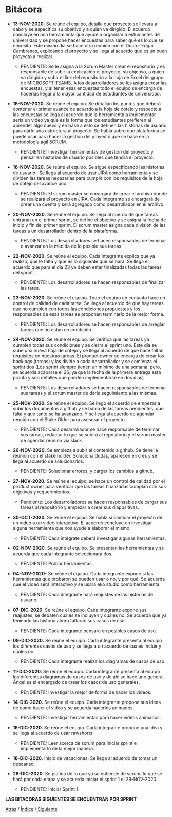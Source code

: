 # Bitácora

- **13-NOV-2020.** Se reúne el equipo, detalla que proyecto se llevara a cabo y se especifica su objetivo y a quien va dirigido. El acuerdo concluye en una herramienta que ayude a organizar a estudiantes de universidad y se propone hacer encuestas para saber qué es lo que se necesita. Este mismo día se hace otra reunión con el Doctor Edgar Cambranes, explicando el proyecto y se llega al acuerdo que es un buen proyecto a realizar.
    - PENDIENTE: Se le asigna a la Scrum Master crear el repositorio y es responsable de subir la explicación el proyecto, su objetivo, a quien va dirigido y subir el link del repositorio a la hoja de Excel del grupo de MICROSOFT TEAMS. A los desarrolladores se les asigna crear las encuestas, y al tener esas encuestas todo el equipo se encarga de hacerlas llegar a la mayor cantidad de estudiantes de universidad.
    
- **16-NOV-2020.** Se reúne el equipo. Se detallan los puntos que deberá contener el primer avance de acuerdo a la hoja de cotejo y respecto a las encuestas se llega al acuerdo que la herramienta a implementar sería un video ya que es la forma que los estudiantes prefieren al aprender algo nuevo y en base a esto se definen las historias de usuario para darle una estructura al proyecto. Se habla sobre que plataforma se puede usar para hacer la gestión del proyecto que se base en la metodología ágil SCRUM.
    - PENDIENTE: Investigar herramientas de gestión del proyecto y pensar en historias de usuario posibles que tendrá el proyecto.

- **18-NOV-2020.** Se reúne el equipo. Se sigue especificando las historias de usuario . Se llega al acuerdo de usar JIRA como herramienta y se dividen las tareas necesarias para cumplir con los requisitos de la hoja de cotejo del avance uno.
    - PENDIENTE: El scrum master se encargará de crear el archivo donde se realizará el proyecto en JIRA. Cada integrante se encargará de crear una cuenta y será agregado como desarrollador en el archivo. 

- **20-NOV-2020.** Se reúne el equipo. Se llega al cuerdo de que tareas entraran en el primer sprint, se define el objetivo y se asigna la fecha de inicio y fin del primer sprint. El scrum master asigna cada división de las tareas a un desarrollador dentro de la plataforma.
    - PENDIENTE: Los desarrolladores se hacen responsables de terminar o avanzar en la medida de lo posible sus tareas.

- **22-NOV-2020.** Se reúne el equipo. Cada integrante explica que ya realizo, que le falta y que es lo siguiente que se hará. Se llega el acuerdo que para el día 23 ya deben estar finalizadas todas las tareas del sprint.
    - PENDIENTE: Los desarrolladores se hacen responsables de finalizar las tares.

- **23-NOV-2020.** Se reúne el equipo. Todo el equipo en conjunto hace un control de calidad de cada tarea. Se llega al acuerdo de que hay tareas que no cumplen con todos las condiciones propuestas y los responsables de esas tareas se proponen terminarlo de la mejor forma.
    - PENDIENTE: Los desarrolladores se hacen responsables de arreglar tareas que no están en condición.

- **24-NOV-2020.** Se reúne el equipo. Se verifica que las tareas ya cumplen todas sus condiciones y se cierra el sprint uno. Este día se sube una nueva hoja de cotejo y se llega al acuerdo de que hace faltan requisitos en nuestras tareas. El product owner se encarga de crear los backlogs (tareas) y las divide a cada desarrollador y se comienza el sprint dos (Los sprint siempre tienen un mínimo de una semana, pero, se acuerda acabarse el 26, ya que la fecha de la primera entrega esta pronta y son detalles que pueden implementarse en dos días)
    - PENDIENTE: Los desarrolladores se hacen responsables de terminar sus tareas y el scrum master de darle seguimiento a las mismas.

- **25-NOV-2020.** Se reúne el equipo. Se llegó el acuerdo de empezar a subir los documentos a github y se habla de las tareas pendientes, que falta y que tanto se ha avanzado. Y se llega al acuerdo de agendar reunión con el Stake Older para asesorar el proyecto.
    - PENDIENTE: Cada desarrollador se hace responsable de terminar sus tareas, redactar lo que se subirá al repositorio y el scrum master de agendar reunión vía slack.

- **26-NOV-2020.** Se empieza a subir el contenido a github. Se tiene la reunión con el stake holder. Soluciona dudas, aparecen errores y se llega al acuerdo de solucionarlos.
    - PENDIENTE: Solucionar errores, y cargar los cambios a github.

- **27-NOV-2020.** Se reúne el equipo, se hace un control de calidad por el product owner para verificar que las tareas finalizadas cumplan con sus objetivos y requerimientos.
    - Pendiente: Los desarrolladores se hacen responsables de cargar sus tareas al repositorio y empezar a crear sus diapositivas.

- **30-OCT-2020.** Se reúne el equipo. Se habla si cambiar el proyecto de un video a un video interactivo. El acuerdo concluye en investigar alguna herramienta que nos ayude a elaborar el mismo. 
    - PENDIENTE: Cada intégrate deberá investigar algunas herramientas.
- **02-NOV-2020.** Se reúne el equipo. Se presentan las herramientas y se acuerda que cada integrante seleccionara dos. 
    - PENDIENTE: Probar herramientas.
- **04-NOV-2020-** Se reúne el equipo. Cada integrante expone si las herramientas que probaron se pueden usar o no, y por qué. Se acuerda que el video será interactivo y se usará eko studio como herramienta. 
    - PENDIENTE: Cada integrante hará reajustes de las historias de usuario.
- **07-DIC-2020.** Se reúne el equipo. Cada integrante expone sus reajustes, se debaten cuales se incluyen y cuáles no. Se acuerda que ya teniendo las historia ahora faltaran sus casos de uso. 
    - PENDIENTE: Cada integrante pensara en posibles casos de uso.
- **09-DIC-2020.** Se reúne el equipo. Cada integrante presenta al equipo los diferentes casos de uso y se llega a un acuerdo de cuales incluir y cuáles no. 
    - PENDIENTE: Cada integrante realiza los diagramas de casos de uso.
- **11-DIC-2020.** Se reúne el equipo. Cada integrante presenta al equipo los diferentes diagramas de casos de uso y de ahí se hace uno general. Ángel es el encargado de crear los casos de uso generales. 
    - PENDIENTE: Investigar la mejor de forma de hacer los videos.
- **14-DIC-2020.** Se reúne el equipo. Cada integrante propone sus ideas de como hacer el video y se acuerda hacerlos animados. 
    - PENDIENTE: Investigar herramientas para hacer videos animados.
- **16-DIC-2020.** Se reúne el equipo. Cada integrante propone una idea y se llega al acuerdo de usar rawshorts. 
    - PENDIENTE: Leer acerca de scrum para iniciar sprint e implementarlo de la mejor manera.
- **18-DIC-2020.** Inicio de vacaciones. Se llega al acuerdo de tomar un descanso.
- **26-DIC-2020.** Se platica de lo que ya se entiende de scrum, lo que se hará por cada etapa y se acuerda iniciar el sprint 1 el 29-NOV-2020. 
    - PENDIENTE: Iniciar Sprint 1.
    
**LAS BITACORAS SIGUIENTES SE ENCUENTRAN POR SPRINT**


[Atrás](https://github.com/Ibis-C/Metodos-de-organizacion/blob/Segunda-Entrega/Documentacion/4.%20Roles%20y%20proceso%20de%20trabajo.md#proceso-de-trabajo)
/ [Índice](https://github.com/Ibis-C/Metodos-de-organizacion/tree/Segunda-Entrega#%C3%ADndice-scroll) /
[Siguiente](https://github.com/Ibis-C/Metodos-de-organizacion/blob/Segunda-Entrega/Documentacion/6.%20Datos%20de%20estudio%20e%20Investigacion.md#datos-de-estudio-e-investigación)
 



